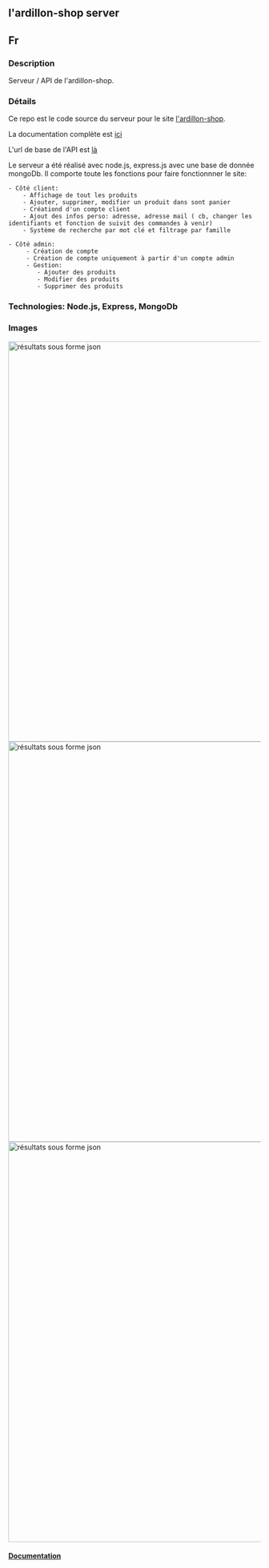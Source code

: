 ## l'ardillon-shop server

## Fr

### Description

Serveur / API de l'ardillon-shop.

### Détails

Ce repo est le code source du serveur pour le site [l'ardillon-shop](https://seblau02.github.io/l-ardillon-shop/).

La documentation complète est [ici](https://github.com/SebLau02/l-ardillon-shop-back/blob/main/docs/Documentation.md)

L'url de base de l'API est [là](https://l-ardillon-shop-back.vercel.app/api)

Le serveur a été réalisé avec node.js, express.js avec une base de donnée mongoDb. Il comporte toute les fonctions pour faire fonctionnner le site:

    - Côté client:
        - Affichage de tout les produits
        - Ajouter, supprimer, modifier un produit dans sont panier
        - Créationd d'un compte client
        - Ajout des infos perso: adresse, adresse mail ( cb, changer les identifiants et fonction de suivit des commandes à venir)
        - Système de recherche par mot clé et filtrage par famille

    - Côté admin:
         - Création de compte
         - Création de compte uniquement à partir d'un compte admin
         - Gestion:
            - Ajouter des produits
            - Modifier des produits
            - Supprimer des produits

### Technologies: Node.js, Express, MongoDb

### Images

<img src="./assets/illustration1" alt="résultats sous forme json" width="800">
<img src="./assets/illustration2" alt="résultats sous forme json" width="800">
<img src="./assets/illustration3" alt="résultats sous forme json" width="800">

#### [Documentation](https://github.com/SebLau02/l-ardillon-shop-back/blob/main/docs/Documentation.md)
